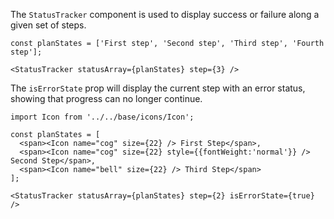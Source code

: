The `StatusTracker` component is used to display success or failure along a given set of steps.

```
const planStates = ['First step', 'Second step', 'Third step', 'Fourth step'];

<StatusTracker statusArray={planStates} step={3} />
```

The `isErrorState` prop will display the current step with an error status, showing that progress
can no longer continue.

```
import Icon from '../../base/icons/Icon';

const planStates = [
  <span><Icon name="cog" size={22} /> First Step</span>,
  <span><Icon name="cog" size={22} style={{fontWeight:'normal'}} /> Second Step</span>,
  <span><Icon name="bell" size={22} /> Third Step</span>
];

<StatusTracker statusArray={planStates} step={2} isErrorState={true} />
```
